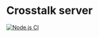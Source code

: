 # Crosstalk server

[![Node.js CI](https://github.com/mjaquiery/crosstalk/actions/workflows/node.js.yml/badge.svg)](https://github.com/mjaquiery/crosstalk/actions/workflows/node.js.yml)

